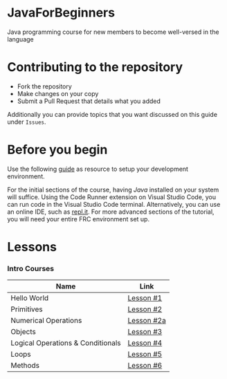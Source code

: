 # JavaForBeginners
Java programming course for new members to become well-versed in the language

# Contributing to the repository
* Fork the repository
* Make changes on your copy
* Submit a Pull Request that details what you added

Additionally you can provide topics that you want discussed on this guide under `Issues`.

# Before you begin
Use the following [guide](https://docs.google.com/document/d/1gsHRuXv4nH3QgOnL0EUB5_rmLXk-JnR6QtYgkNwiXGk/edit?usp=sharing) as resource to setup your development environment.

For the initial sections of the course, having *Java* installed on your system will suffice. Using the Code Runner extension on Visual Studio Code, you can run code in the Visual Studio Code terminal. Alternatively, you can use an online IDE, such as [repl.it](https://repl.it/). For more advanced sections of the tutorial, you will need your entire FRC environment set up.

# Lessons

### Intro Courses
Name | Link
------------ | -------------
Hello World | [Lesson #1](https://github.com/frc6908/JavaForBeginners/blob/master/Lesson%201%20-%20Hello%20World/Lesson1HelloWorld.md)
Primitives | [Lesson #2](https://github.com/frc6908/JavaForBeginners/blob/master/Lesson%202%20-%20Primitives/Lesson2Primitives.md)
Numerical Operations | [Lesson #2a](https://github.com/frc6908/JavaForBeginners/blob/master/Lesson%202a%20-%20Numerical%20Operations/Lesson2aNumericalOperations.md)
Objects | [Lesson #3](https://github.com/frc6908/JavaForBeginners/blob/master/Lesson%203%20-%20Objects/Lesson3Objects.md)
Logical Operations & Conditionals | [Lesson #4](https://github.com/frc6908/JavaForBeginners/blob/master/Lesson%204%20-%20Logical%20Operators%20-%20Conditionals/Lesson4LogicalOperatorsConditionals.md)
Loops | [Lesson #5](https://github.com/frc6908/JavaForBeginners/blob/master/Lesson%205%20-%20Loops/Lesson5Loops.md)
Methods | [Lesson #6](https://github.com/frc6908/JavaForBeginners/blob/master/Lesson%206%20-%20Methods/Lesson6Methods.md)
